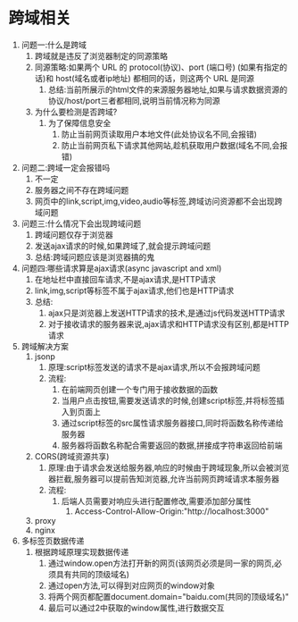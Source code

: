 # 跨域相关

1. 问题一:什么是跨域
   1. 跨域就是违反了浏览器制定的同源策略
   2. 同源策略:如果两个 URL 的 protocol(协议)、port (端口号) (如果有指定的话)和 host(域名或者ip地址) 都相同的话，则这两个 URL 是同源
      1. 总结:当前所展示的html文件的来源服务器地址,如果与请求数据资源的协议/host/port三者都相同,说明当前情况称为同源
   3. 为什么要检测是否跨域?
      1. 为了保障信息安全
         1. 防止当前网页读取用户本地文件(此处协议名不同,会报错)
         2. 防止当前网页私下请求其他网站,趁机获取用户数据(域名不同,会报错)
2. 问题二:跨域一定会报错吗
   1. 不一定
   2. 服务器之间不存在跨域问题
   3. 网页中的link,script,img,video,audio等标签,跨域访问资源都不会出现跨域问题
3. 问题三:什么情况下会出现跨域问题
   1. 跨域问题仅存于浏览器
   2. 发送ajax请求的时候,如果跨域了,就会提示跨域问题
   3. 总结:跨域问题应该是浏览器搞的鬼
4. 问题四:哪些请求算是ajax请求(async javascript and xml)
   1. 在地址栏中直接回车请求,不是ajax请求,是HTTP请求
   2. link,img,script等标签不属于ajax请求,他们也是HTTP请求
   3. 总结:
      1. ajax只是浏览器上发送HTTP请求的技术,是通过js代码发送HTTP请求
      2. 对于接收请求的服务器来说,ajax请求和HTTP请求没有区别,都是HTTP请求
5. 跨域解决方案
   1. jsonp
      1. 原理:script标签发送的请求不是ajax请求,所以不会报跨域问题
      2. 流程:
         1. 在前端网页创建一个专门用于接收数据的函数
         2. 当用户点击按钮,需要发送请求的时候,创建script标签,并将标签插入到页面上
         3. 通过script标签的src属性请求服务器接口,同时将函数名称传递给服务器
         4. 服务器将函数名称配合需要返回的数据,拼接成字符串返回给前端
   2. CORS(跨域资源共享)
      1. 原理:由于请求会发送给服务器,响应的时候由于跨域现象,所以会被浏览器拦截,服务器可以提前告知浏览器,允许当前网页跨域请求本服务器
      2. 流程:
         1. 后端人员需要对响应头进行配置修改,需要添加部分属性
            1. Access-Control-Allow-Origin:"http://localhost:3000"
   3. proxy
   4. nginx
6. 多标签页数据传递
   1. 根据跨域原理实现数据传递
      1. 通过window.open方法打开新的网页(该网页必须是同一家的网页,必须具有共同的顶级域名)
      2. 通过open方法,可以得到对应网页的window对象
      3. 将两个网页都配置document.domain="baidu.com(共同的顶级域名)"
      4. 最后可以通过2中获取的window属性,进行数据交互

